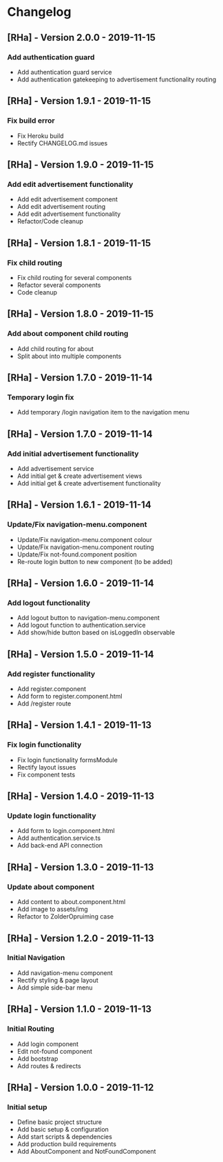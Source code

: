 # Changelog

## [RHa] - Version 2.0.0 - 2019-11-15
### Add authentication guard
* Add authentication guard service
* Add authentication gatekeeping to advertisement functionality routing

## [RHa] - Version 1.9.1 - 2019-11-15
### Fix build error
* Fix Heroku build
* Rectify CHANGELOG.md issues

## [RHa] - Version 1.9.0 - 2019-11-15
### Add edit advertisement functionality
* Add edit advertisement component
* Add edit advertisement routing
* Add edit advertisement functionality
* Refactor/Code cleanup

## [RHa] - Version 1.8.1 - 2019-11-15
### Fix child routing
* Fix child routing for several components
* Refactor several components
* Code cleanup

## [RHa] - Version 1.8.0 - 2019-11-15
### Add about component child routing
* Add child routing for about
* Split about into multiple components

## [RHa] - Version 1.7.0 - 2019-11-14
### Temporary login fix
* Add temporary /login navigation item to the navigation menu

## [RHa] - Version 1.7.0 - 2019-11-14
### Add initial advertisement functionality
* Add advertisement service
* Add initial get & create advertisement views
* Add initial get & create advertisement functionality

## [RHa] - Version 1.6.1 - 2019-11-14
### Update/Fix navigation-menu.component
* Update/Fix navigation-menu.component colour
* Update/Fix navigation-menu.component routing
* Update/Fix not-found.component position
* Re-route login button to new component (to be added)

## [RHa] - Version 1.6.0 - 2019-11-14
### Add logout functionality
* Add logout button to navigation-menu.component
* Add logout function to authentication.service
* Add show/hide button based on isLoggedIn observable

## [RHa] - Version 1.5.0 - 2019-11-14
### Add register functionality
* Add register.component
* Add form to register.component.html
* Add /register route

## [RHa] - Version 1.4.1 - 2019-11-13
### Fix login functionality
* Fix login functionality formsModule
* Rectify layout issues
* Fix component tests

## [RHa] - Version 1.4.0 - 2019-11-13
### Update login functionality
* Add form to login.component.html
* Add authentication.service.ts 
* Add back-end API connection

## [RHa] - Version 1.3.0 - 2019-11-13
### Update about component
* Add content to about.component.html
* Add image to assets/img
* Refactor to ZolderOpruiming case

## [RHa] - Version 1.2.0 - 2019-11-13
### Initial Navigation
* Add navigation-menu component
* Rectify styling & page layout
* Add simple side-bar menu

## [RHa] - Version 1.1.0 - 2019-11-13
### Initial Routing
* Add login component
* Edit not-found component
* Add bootstrap 
* Add routes & redirects

## [RHa] - Version 1.0.0 - 2019-11-12
### Initial setup
* Define basic project structure
* Add basic setup & configuration
* Add start scripts & dependencies
* Add production build requirements
* Add AboutComponent and NotFoundComponent

